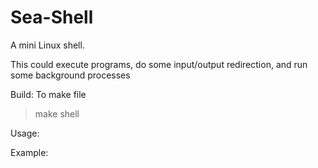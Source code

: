 Sea-Shell
=========

A mini Linux shell.

This could execute programs, do some input/output redirection, and run some background processes

Build:
To make file
  > make shell

Usage:

Example:

